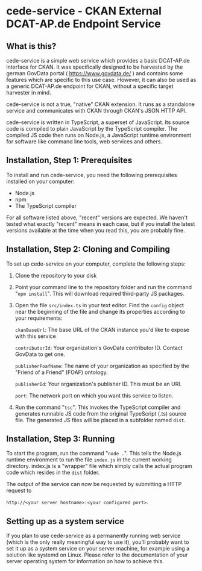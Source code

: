 # cede-service - CKAN External DCAT-AP.de Endpoint Service

## What is this?

cede-service is a simple web service which provides a basic DCAT-AP.de interface
for CKAN. It was specifically designed to be harvested by the german GovData 
portal ( https://www.govdata.de/ ) and contains some features which are specific to this use case. 
However, it can also be used as a generic DCAT-AP.de endpoint for CKAN, without a specific target harvester in mind.


cede-service is not a true, "native" CKAN extension. It runs as a standalone service and communicates with CKAN through CKAN's JSON HTTP API.

cede-service is written in TypeScript, a superset of JavaScript. Its source code is compiled to plain JavaScript by the TypeScript compiler. 
The compiled JS code then runs on Node.js, a JavaScript runtime environment for software like command line tools, web services and others.

## Installation, Step 1: Prerequisites

To install and run cede-service, you need the following prerequisites installed on your computer:

- Node.js
- npm
- The TypeScript compiler

For all software listed above, "recent" versions are expected. We haven't tested what
exactly "recent" means in each case, but if you install the latest versions available at the time
when you read this, you are probably fine.

## Installation, Step 2: Cloning and Compiling

To set up cede-service on your computer, complete the following steps:

1. Clone the repository to your disk

2. Point your command line to the repository folder and run the command "`npm install`". This will download required third-party JS packages.

3. Open the file `src/index.ts` in your text editor. Find the `config` object near the beginning of the file and change its properties according to your requirements:

    `ckanBaseUrl`: The base URL of the CKAN instance you'd like to expose with this service

    `contributorId`: Your organization's GovData contributor ID. Contact GovData to get one.

    `publisherFoafName`: The name of your organization as specified by the "Friend of a Friend" (FOAF) ontology.

    `publisherId`: Your organization's publisher ID. This must be an URI.

    `port`: The network port on which you want this service to listen.

4. Run the command "`tsc`". This invokes the TypeScript compiler and generates runnable JS code from the original TypeScript (.ts) source file. The generated JS files will be placed in a subfolder named `dist`.

## Installation, Step 3: Running

To start the program, run the command "`node .`". This tells the Node.js runtime environment to
run the file `index.js` in the current working directory. index.js is a "wrapper" file which
simply calls the actual program code which resides in the `dist` folder.

The output of the service can now be requested by submitting a HTTP request to 

`http://<your server hostname>:<your configured port>`.

## Setting up as a system service

If you plan to use cede-service as a permanently running web service (which is the only really meaningful way to use it), you'll probably want to set it up as a system service on your server machine, for example using a solution like systemd on
Linux. Please refer to the documentation of your server operating system for information on
how to achieve this.
